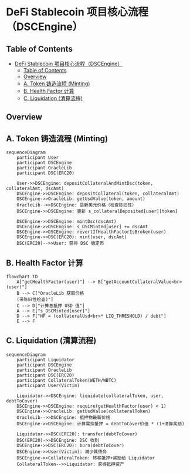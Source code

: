 # DeFi Stablecoin 项目核心流程（DSCEngine）

## Table of Contents

- [DeFi Stablecoin 项目核心流程（DSCEngine）](#defi-stablecoin-项目核心流程dscengine)
  - [Table of Contents](#table-of-contents)
  - [Overview](#overview)
  - [A. Token 铸造流程 (Minting)](#a-token-铸造流程-minting)
  - [B. Health Factor 计算](#b-health-factor-计算)
  - [C. Liquidation (清算流程)](#c-liquidation-清算流程)

## Overview

## A. Token 铸造流程 (Minting)

```mermaid
sequenceDiagram
    participant User
    participant DSCEngine
    participant OracleLib
    participant DSC(ERC20)

    User->>DSCEngine: depositCollateralAndMintDsc(token, collateralAmt, dscAmt)
    DSCEngine->>DSCEngine: depositCollateral(token, collateralAmt)
    DSCEngine->>OracleLib: getUsdValue(token, amount)
    OracleLib-->>DSCEngine: 最新美元价格（检查陈旧性）
    DSCEngine->>DSCEngine: 更新 s_collateralDeposited[user][token]

    DSCEngine->>DSCEngine: mintDsc(dscAmt)
    DSCEngine->>DSCEngine: s_DSCMinted[user] += dscAmt
    DSCEngine->>DSCEngine: revertIfHealthFactorIsBroken(user)
    DSCEngine->>DSC(ERC20): mint(user, dscAmt)
    DSC(ERC20)-->>User: 获得 DSC 稳定币
```

## B. Health Factor 计算

```mermaid
flowchart TD
    A["getHealthFactor(user)"] --> B["getAccountCollateralValue<br>(user)"]
    B --> C["OracleLib 获取价格
    (带陈旧性检查)"]
    C --> D["计算总抵押 USD 值"]
    A --> E["s_DSCMinted[user]"]
    D --> F["HF = (collateralUsd<br>* LIQ_THRESHOLD) / debt"]
    E --> F
```

## C. Liquidation (清算流程)

```mermaid
sequenceDiagram
    participant Liquidator
    participant DSCEngine
    participant OracleLib
    participant DSC(ERC20)
    participant CollateralToken(WETH/WBTC)
    participant User(Victim)

    Liquidator->>DSCEngine: liquidate(collateralToken, user, debtToCover)
    DSCEngine->>DSCEngine: require(getHealthFactor(user) < 1)
    DSCEngine->>OracleLib: getUsdValue(collateralToken)
    OracleLib-->>DSCEngine: 抵押物最新价格
    DSCEngine->>DSCEngine: 计算需扣抵押 = debtToCover价值 * (1+清算奖励)

    Liquidator->>DSC(ERC20): transfer(debtToCover)
    DSC(ERC20)->>DSCEngine: DSC 收到
    DSCEngine->>DSC(ERC20): burn(debtToCover)
    DSCEngine->>User(Victim): 减少其债务
    DSCEngine->>CollateralToken: 转移抵押+奖励给 Liquidator
    CollateralToken-->>Liquidator: 获得抵押资产
```
